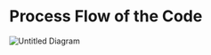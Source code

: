 # Process Flow of the Code
 
![Untitled Diagram](https://user-images.githubusercontent.com/79442246/114974402-eee66f80-9e9f-11eb-9807-18cf27528148.jpg)
